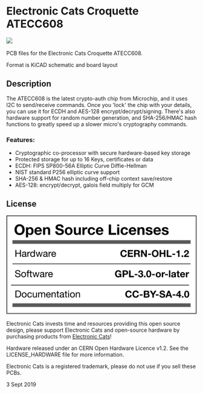 # Electronic Cats Croquette ATECC608
<a href="https://electroniccats.com/store/atecc608a-croquette/">
  <img src="https://electroniccats.com/wp-content/uploads/badge_store.png" height="104" />
</a>


PCB files for the Electronic Cats Croquette ATECC608. 

Format is KiCAD schematic and board layout

## Description

The ATECC608 is the latest crypto-auth chip from Microchip, and it uses I2C to send/receive commands. Once you 'lock' the chip with your details, you can use it for ECDH and AES-128 encrypt/decrypt/signing. There's also hardware support for random number generation, and SHA-256/HMAC hash functions to  greatly speed up a slower micro's cryptography commands.

### Features:
- Cryptographic co-processor with secure hardware-based key storage
- Protected storage for up to 16 Keys, certificates or data
- ECDH: FIPS SP800-56A Elliptic Curve Diffie-Hellman
- NIST standard P256 elliptic curve support
- SHA-256 & HMAC hash including off-chip context save/restore
- AES-128: encrypt/decrypt, galois field multiply for GCM

## License
![OpenSourceLicense](https://github.com/ElectronicCats/AjoloteBoard/raw/master/OpenSourceLicense.png)


Electronic Cats invests time and resources providing this open source design, please support Electronic Cats and open-source hardware by purchasing products from [Electronic Cats](https://www.electroniccats.com)!

Hardware released under an CERN Open Hardware Licence v1.2. See the LICENSE_HARDWARE file for more information.

Electronic Cats is a registered trademark, please do not use if you sell these PCBs.

3 Sept 2019
